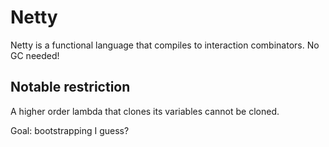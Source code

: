 # Netty

Netty is a functional language that compiles to interaction combinators. No GC needed!

## Notable restriction

A higher order lambda that clones its variables cannot be cloned.

Goal: bootstrapping I guess?

